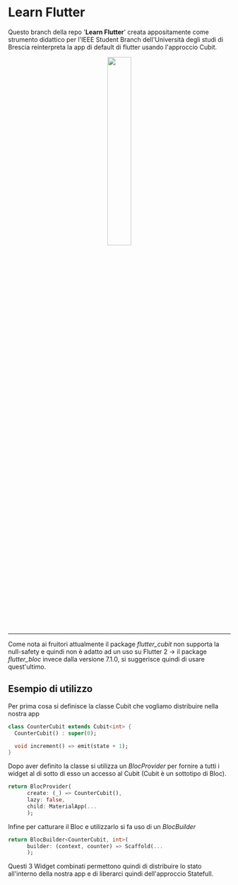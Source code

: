 # Learn Flutter

Questo branch della repo '**Learn Flutter**' creata appositamente come strumento didattico per l'IEEE Student Branch dell'Università degli studi di Brescia reinterpreta la app di default di flutter usando l'approccio Cubit.
<p align="center" width="100%">
    <img width="33%" src="https://user-images.githubusercontent.com/49036204/127985029-6b59f370-2726-4504-9ba1-c6b057d8b5e0.png" />
</p>

- - -


Come nota ai fruitori attualmente il package <i>flutter_cubit</i> non supporta la null-safety e quindi non è adatto ad un uso su Flutter 2 -> il package <i>flutter_bloc</i> invece dalla versione 7.1.0, si suggerisce quindi di usare quest'ultimo.


## Esempio di utilizzo

Per prima cosa si definisce la classe Cubit che vogliamo distribuire nella nostra app
```dart
class CounterCubit extends Cubit<int> {
  CounterCubit() : super(0);

  void increment() => emit(state + 1);
}
```
Dopo aver definito la classe si utilizza un *BlocProvider* per fornire a tutti i widget al di sotto di esso un accesso al Cubit (Cubit è un sottotipo di Bloc). 
```dart
return BlocProvider(
      create: (_) => CounterCubit(),
      lazy: false,
      child: MaterialApp(...
      );
```
Infine per catturare il Bloc e utilizzarlo si fa uso di un *BlocBuilder*
```dart
return BlocBuilder<CounterCubit, int>(
      builder: (context, counter) => Scaffold(...
      );
```

Questi 3 Widget combinati permettono quindi di distribuire lo stato all'interno della nostra app e di liberarci quindi dell'approccio Statefull. 
